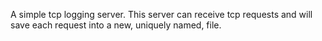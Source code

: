 A simple tcp logging server. This server can receive tcp requests and will save
each request into a new, uniquely named, file.
